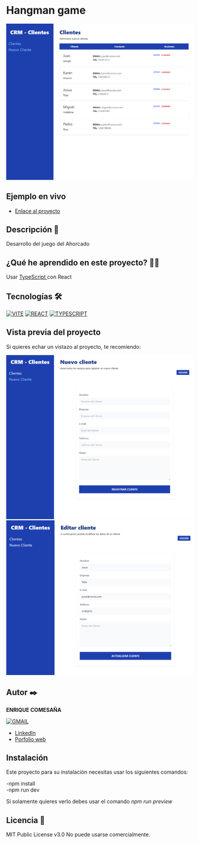 # Hangman game

![Imagen del proyecto](https://github.com/k1k3cb/administrador-clientes/blob/main/public/screenShoot1.png)

## Ejemplo en vivo
 

- [Enlace al proyecto](https://hangman-game-r0vq.onrender.com)


## Descripción 📑

Desarrollo del juego del Ahorcado



## ¿Qué he aprendido en este proyecto? 🙇🏻

Usar [TypeScript ](https://www.typescriptlang.org/)  con React

## Tecnologías 🛠

<!-- Iconos sacados de: https://github.com/hendrasob/badges/blob/master/README.md y https://github.com/alexandresanlim/Badges4-README.md-Profile -->



[![VITE](https://img.shields.io/badge/Vite-B73BFE?style=for-the-badge&logo=vite&logoColor=FFD62E)](https://vitejs.dev/)
[![REACT](https://img.shields.io/badge/React-20232A?style=for-the-badge&logo=react&logoColor=61DAFB)](https://es.react.dev/)
[![TYPESCRIPT](https://img.shields.io/badge/TypeScript-007ACC?style=for-the-badge&logo=typescript&logoColor=white)](https://www.typescriptlang.org/)






## Vista previa del proyecto

Si quieres echar un vistazo al proyecto, te recomiendo:

![Captura del proyecto](https://github.com/k1k3cb/administrador-clientes/blob/main/public/screenShoot2.png)
![Captura del proyecto](https://github.com/k1k3cb/administrador-clientes/blob/main/public/screenShoot3.png)






## Autor ✒️

**ENRIQUE COMESAÑA**

  [![GMAIL](https://img.shields.io/badge/Gmail-D14836?style=for-the-badge&logo=gmail&logoColor=white)](mailto:enriquecbardev@gmail.com)

<!-- - [enriquecbardev@gmail.com](enriquecbardev@gmail.com) -->
- [LinkedIn](https://www.linkedin.com/in/enrique-comesa%c3%b1a-312500268/)
- [Porfolio web](https://portfolio-ep5h.onrender.com/)

## Instalación

Este proyecto para su instalación necesitas usar los siguientes comandos:

-npm install <br>
-npm run dev<br>


Si solamente quieres verlo debes usar el comando *npm run preview*



## Licencia 📄

MIT Public License v3.0
No puede usarse comercialmente.